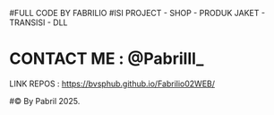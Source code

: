 #FULL CODE BY FABRILIO 
#ISI PROJECT - SHOP - PRODUK JAKET - TRANSISI - DLL

# CONTACT ME : @Pabrilll_

LINK REPOS : https://bvsphub.github.io/Fabrilio02WEB/

#© By Pabril 2025.
